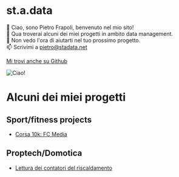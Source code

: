 # st.a.data

👋 Ciao, sono Pietro Frapoli, benvenuto nel mio sito!  
🌱 Qua troverai alcuni dei miei progetti in ambito data management.  
💞️ Non vedo l'ora di aiutarti nel tuo prossimo progetto.  
📫 Scrivimi a pietro@stadata.net

[Mi trovi anche su Github](https://github.com/pfrap)  

![Ciao!](https://media.giphy.com/media/EmSCxtcjQCmXK/giphy.gif)  

# Alcuni dei miei progetti  

## Sport/fitness projects
* [Corsa 10k: FC Media](https://github.com/pfrap/Analisi-corsa-10k/blob/main/Analisi-corsa-10k.ipynb)

## Proptech/Domotica
* [Lettura dei contatori del riscaldamento](Proptech/contatori_riscaldamento/Lettura_contatori_riscaldamento.md)
